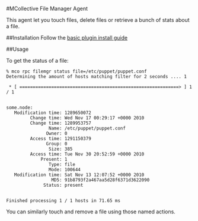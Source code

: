 #MCollective File Manager Agent

This agent let you touch files, delete files or retrieve a bunch of stats about a file.

##Installation
Follow the [basic plugin install guide](http://projects.puppetlabs.com/projects/mcollective-plugins/wiki/InstalingPlugins)

##Usage

To get the status of a file:

```
% mco rpc filemgr status file=/etc/puppet/puppet.conf
Determining the amount of hosts matching filter for 2 seconds .... 1

 * [ ============================================================> ] 1 / 1


some.node:
   Modification time: 1289650072
         Change time: Wed Nov 17 00:29:17 +0000 2010
         Change time: 1289953757
                Name: /etc/puppet/puppet.conf
               Owner: 0
         Access time: 1291150379
               Group: 0
                Size: 385
         Access time: Tue Nov 30 20:52:59 +0000 2010
             Present: 1
                Type: file
                Mode: 100644
   Modification time: Sat Nov 13 12:07:52 +0000 2010
                 MD5: 91b8793f2a467aa5d28f6371d3622090
              Status: present


Finished processing 1 / 1 hosts in 71.65 ms
```

You can similarly touch and remove a file using those named actions.

